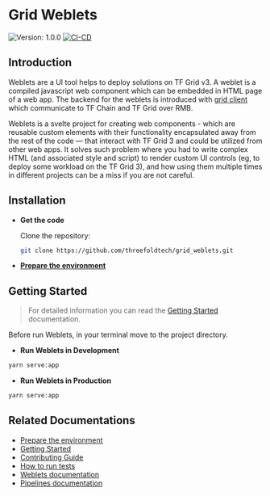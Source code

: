 # Grid Weblets

![Version: 1.0.0](https://img.shields.io/github/v/release/threefoldtech/grid_weblets)
[![CI-CD](https://github.com/threefoldtech/grid_weblets/actions/workflows/ci-cd.yml/badge.svg)](https://github.com/threefoldtech/grid_weblets/actions/workflows/ci-cd.yml)

## Introduction

Weblets are a UI tool helps to deploy solutions on TF Grid v3. A weblet is a compiled javascript web component which can be embedded in HTML page of a web app. The backend for the weblets is introduced with [grid client](../manual3_iac/grid3_javascript/grid3_javascript_home) which communicate to TF Chain and TF Grid over RMB.

Weblets is a svelte project for creating web components - which are reusable custom elements with their functionality encapsulated away from the rest of the code — that interact with TF Grid 3 and could be utilized from other web apps.
It solves such problem where you had to write complex HTML (and associated style and script) to render custom UI controls (eg, to deploy some workload on the TF Grid 3), and how using them multiple times in different projects can be a miss if you are not careful.

## Installation

- **Get the code**

  Clone the repository:

  ```bash
  git clone https://github.com/threefoldtech/grid_weblets.git
  ```

- [**Prepare the environment**](./docs/config.md)

## Getting Started

> For detailed information you can read the [Getting Started](./docs/getting_started.md) documentation.

Before run Weblets, in your terminal move to the project directory.

- **Run Weblets in Development**

```bash
yarn serve:app
```

- **Run Weblets in Production**

```bash
yarn serve:app
```

## Related Documentations

- [Prepare the environment](./docs/config.md)
- [Getting Started](./docs/getting_started.md)
- [Contributing Guide](./docs/contributing.md)
- [How to run tests](./docs/cypress.md)
- [Weblets documentation](https://library.threefold.me/info/manual/#/manual__weblets_profile_manager)
- [Pipelines documentation](./docs/workflows.md)
